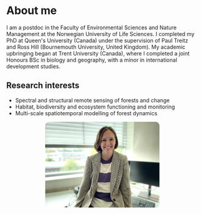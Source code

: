 # About me

I am a postdoc in the Faculty of Environmental Sciences and Nature Management at the Norwegian University of Life Sciences. I completed my PhD at Queen's University (Canada) under the supervision of Paul Treitz and Ross Hill (Bournemouth University, United Kingdom). My academic upbringing began at Trent University (Canada), where I completed a joint Honours BSc in biology and geography, with a minor in international development studies.

## Research interests
- Spectral and structural remote sensing of forests and change
- Habitat, biodiversity and ecosystem functioning and monitoring
- Multi-scale spatiotemporal modelling of forest dynamics

<p align="center">
  <img src="/assets/images/me.jpg" alt="My photo" style="max-width:300px; border-radius:10px;">
</p>

